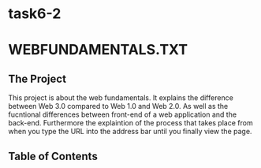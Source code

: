 # task6-2
# WEBFUNDAMENTALS.TXT
## The Project

This project is about the web fundamentals. 
It explains the difference between Web 3.0 compared to Web 1.0 and Web 2.0.
As well as the fucntional differences between front-end of a web application and the back-end.
Furthermore the explaintion of the process that takes place from when you type the URL into the address bar until you finally view the page. 


## Table of Contents
